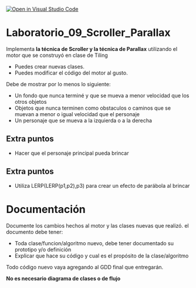 [![Open in Visual Studio Code](https://classroom.github.com/assets/open-in-vscode-718a45dd9cf7e7f842a935f5ebbe5719a5e09af4491e668f4dbf3b35d5cca122.svg)](https://classroom.github.com/online_ide?assignment_repo_id=11068508&assignment_repo_type=AssignmentRepo)
# Laboratorio_09_Scroller_Parallax

Implementa **la técnica de Scroller y la técnica de Parallax** utilizando el motor que se construyó en clase de Tiling

* Puedes crear nuevas clases.
* Puedes modificar el código del motor al gusto.

Debe de mostrar por lo menos lo siguiente:
* Un fondo que nunca terminé y que se mueva a menor velocidad que los otros objetos
* Objetos que nunca terminen como obstaculos o caminos que se muevan a menor o igual velocidad que el personaje
* Un personaje que se mueva a la izquierda o a la derecha

## Extra puntos
* Hacer que el personaje principal pueda brincar

## Extra puntos
* Utiliza LERP(LERP(p1,p2),p3) para crear un efecto de parábola  al brincar

# Documentación
Documente los cambios hechos al motor y las clases nuevas que realizó.
el documento debe tener:
* Toda clase/funcion/algoritmo nuevo, debe tener documentado su prototipo y/o definición
* Explicar que hace su código y cual es el propósito  de la clase/algoritmo

Todo código nuevo vaya agregando al GDD final que entregarán.

**No es necesario diagrama de clases o de flujo**

